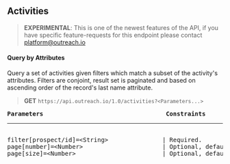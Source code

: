 Activities
----------

> **EXPERIMENTAL**: This is one of the newest features of the API, if you have specific feature-requests for this endpoint please contact platform@outreach.io

#### Query by Attributes

Query a set of activities given filters which match a subset of the activity's attributes.  Filters are conjoint, result set is paginated and based on ascending order of the record's last name attribute.

> **GET** `https://api.outreach.io/1.0/activities?<Parameters...>`

<pre>
<b>Parameters</b>                                  <b>Constraints</b>
<hr/>
filter[prospect/id]=&lt;String&gt;               | Required.
page[number]=&lt;Number&gt;                      | Optional, default: 1.
page[size]=&lt;Number&gt;                        | Optional, default: 50, maximum: 50.
</pre>
